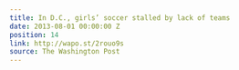 ```yaml
---
title: In D.C., girls’ soccer stalled by lack of teams
date: 2013-08-01 00:00:00 Z
position: 14
link: http://wapo.st/2rouo9s
source: The Washington Post
---
```


